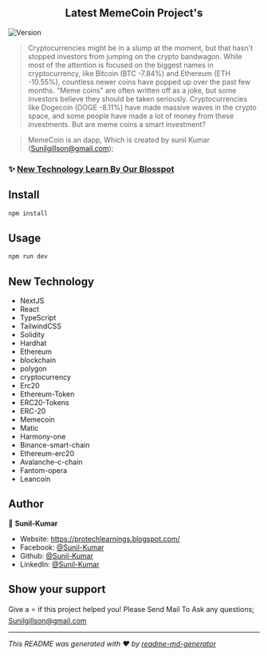<h2 align="center">Latest MemeCoin Project's</h2>
<p>
  <img alt="Version" src="https://img.shields.io/badge/Latest-V--1--1.0-orange" />
  <a href="https://www.linkedin.com/in/sunil-kumar-971619148/" target="_blank">
  </a>
</p>

> Cryptocurrencies might be in a slump at the moment, but that hasn't stopped investors
from jumping on the crypto bandwagon. While most of the attention is focused on the biggest
names in cryptocurrency, like Bitcoin (BTC -7.84%) and Ethereum (ETH -10.55%), countless newer
coins have popped up over the past few months. "Meme coins" are often written off as a joke, but 
some investors believe they should be taken seriously. Cryptocurrencies like Dogecoin (DOGE -8.11%) 
have made massive waves in the crypto space, and some people have made a lot of money from these investments.
But are meme coins a smart investment?

> MemeCoin is an dapp, Which is created by sunil Kumar (Sunilgillson@gmail.com);




### ✨ [New Technology Learn By Our Blosspot](https://protechlearnings.blogspot.com/)

## Install

```sh
npm install
```

## Usage

```sh
npm run dev
```

## New Technology
- NextJS
- React
- TypeScript
- TailwindCSS
- Solidity
- Hardhat
- Ethereum
- blockchain
- polygon
- cryptocurrency
- Erc20
- Ethereum-Token
- ERC20-Tokens
- ERC-20
- Memecoin
- Matic
- Harmony-one
- Binance-smart-chain
- Ethereum-erc20
- Avalanche-c-chain
- Fantom-opera
- Leancoin

## Author

👤 **Sunil-Kumar**

* Website: https://protechlearnings.blogspot.com/
* Facebook: [@Sunil-Kumar](https://www.facebook.com/sunilleaon/)
* Github: [@Sunil-Kumar](https://github.com/sunilgillson/)
* LinkedIn: [@Sunil-Kumar](https://www.linkedin.com/in/sunil-kumar-971619148/)

## Show your support

Give a ⭐️ if this project helped you!
Please Send Mail To Ask any questions;  Sunilgillson@gmail.com 

***
_This README was generated with ❤️ by [readme-md-generator](https://github.com/sunilgillson/readme-md-generator)_
